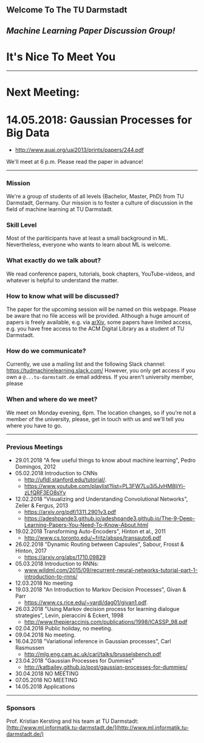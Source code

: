 ## Welcome To The TU Darmstadt
## _Machine Learning Paper Discussion Group!_
# It's Nice To Meet You

- - - -
# Next Meeting: 
# 14.05.2018: Gaussian Processes for Big Data
* http://www.auai.org/uai2013/prints/papers/244.pdf

We'll meet at 6 p.m.
Please read the paper in advance!

- - - -

### Mission
We're a group of students of all levels (Bachelor, Master, PhD) from TU Darmstadt, Germany.
Our mission is to foster a culture of discussion in the field of machine learning at TU Darmstadt.

### Skill Level
Most of the pariticipants have at least a small background in ML.
Nevertheless, everyone who wants to learn about ML is welcome.

### What exactly do we talk about?
We read conference papers, tutorials, book chapters, YouTube-videos, and whatever is helpful to understand the matter.

### How to know what will be discussed?
The paper for the upcoming session will be named on this webpage.
Please be aware that no file access will be provided. Although a huge amount of papers is freely available, e.g. via [arXiv](https://arxiv.org/), some papers have limited access, e.g. you have free access to the ACM Digital Library as a student of TU Darmstadt.

### How do we communicate?
Currently, we use a mailing list and the following Slack channel:
https://tudmachinelearning.slack.com/
However, you only get access if you own a `@...tu-darmstadt.de` email address.
If you aren't university member, please 

### When and where do we meet?
We meet on Monday evening, 6pm. The location changes, so if you're not a member of the university, please, get in touch with us and we'll tell you where you have to go.

- - - -

### Previous Meetings
* 29.01.2018 "A few useful things to know about machine learning", Pedro Domingos, 2012
* 05.02.2018 Introduction to CNNs 
  * http://ufldl.stanford.edu/tutorial/.
  * https://www.youtube.com/playlist?list=PL3FW7Lu3i5JvHM8ljYj-zLfQRF3EO8sYv
* 12.02.2018 "Visualizing and Understanding Convolutional Networks", Zeiler & Fergus, 2013
  * https://arxiv.org/pdf/1311.2901v3.pdf
  * https://adeshpande3.github.io/adeshpande3.github.io/The-9-Deep-Learning-Papers-You-Need-To-Know-About.html
* 19.02.2018 Transforming Auto-Encoders", Hinton et al., 2011
  * http://www.cs.toronto.edu/~fritz/absps/transauto6.pdf
* 26.02.2018 "Dynamic Routing between Capsules", Sabour, Frosst & Hinton, 2017
  * https://arxiv.org/abs/1710.09829
* 05.03.2018 Introduction to RNNs: 
  * www.wildml.com/2015/09/recurrent-neural-networks-tutorial-part-1-introduction-to-rnns/
* 12.03.2018 No meeting
* 19.03.2018 "An Introduction to Markov Decision Processes", Givan & Parr
  * https://www.cs.rice.edu/~vardi/dag01/givan1.pdf.
* 26.03.2018 "Using Markov decision process for learning dialogue strategies", Levin, pieraccini & Eckert, 1998
  * http://www.thepieraccinis.com/publications/1998/ICASSP_98.pdf
* 02.04.2018 Public holiday, no meeting.
* 09.04.2018 No meeting.
* 16.04.2018 "Variational inference in Gaussian processes", Carl Rasmussen
  * http://mlg.eng.cam.ac.uk/carl/talks/brusselsbench.pdf
* 23.04.2018 "Gaussian Processes for Dummies"
  * http://katbailey.github.io/post/gaussian-processes-for-dummies/
* 30.04.2018 NO MEETING
* 07.05.2018 NO MEETING
* 14.05.2018 Applications

- - - -
### Sponsors
Prof. Kristian Kersting and his team at TU Darmstadt: [http://www.ml.informatik.tu-darmstadt.de/](http://www.ml.informatik.tu-darmstadt.de/)
